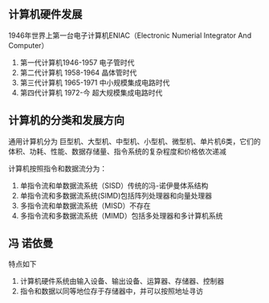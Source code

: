 ## 计算机硬件发展
1946年世界上第一台电子计算机ENIAC（Electronic Numerial Integrator And Computer）
1. 第一代计算机1946-1957 电子管时代
2. 第二代计算机 1958-1964 晶体管时代
3. 第三代计算机 1965-1971 中小规模集成电路时代
4. 第四代计算机 1972-今 超大规模集成电路时代

## 计算机的分类和发展方向
通用计算机分为 巨型机、大型机、中型机、小型机、微型机、单片机6类，它们的体积、功耗、性能、数据存储量、指令系统的复杂程度和价格依次递减

计算机按照指令和数据流分为：
1. 单指令流和单数据流系统（SISD）传统的冯-诺伊曼体系结构
2. 单指令流和多数据流系统(SIMD)包括阵列处理器和向量处理器
3. 多指令流和单数据流系统（MISD）不存在
4. 多指令流和多数据流系统（MIMD）包括多处理器和多计算机系统

## 冯 诺依曼
特点如下
1. 计算机硬件系统由输入设备、输出设备、运算器、存储器、控制器
2. 指令和数据以同等地位存于存储器中，并可以按照地址寻访